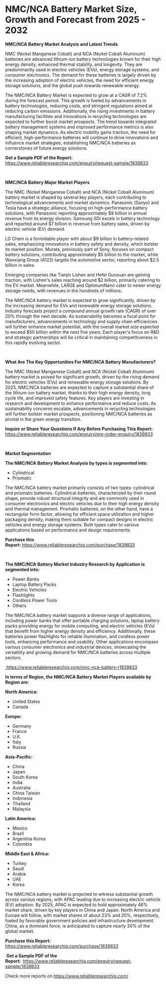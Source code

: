<p><h1>NMC/NCA Battery Market Size, Growth and Forecast from 2025 - 2032</h1></p><p><strong>NMC/NCA Battery Market Analysis and Latest Trends</strong></p>
<p><p>NMC (Nickel Manganese Cobalt) and NCA (Nickel Cobalt Aluminum) batteries are advanced lithium-ion battery technologies known for their high energy density, enhanced thermal stability, and longevity. They are predominantly used in electric vehicles (EVs), energy storage systems, and consumer electronics. The demand for these batteries is largely driven by the increasing adoption of electric vehicles, the need for efficient energy storage solutions, and the global push towards renewable energy.</p><p>The NMC/NCA Battery Market is expected to grow at a CAGR of 7.2% during the forecast period. This growth is fueled by advancements in battery technologies, reducing costs, and stringent regulations aimed at reducing carbon emissions. Additionally, the rising investments in battery manufacturing facilities and innovations in recycling technologies are expected to further boost market prospects. The trend towards integrated battery management systems and improved performance metrics is also shaping market dynamics. As electric mobility gains traction, the need for efficient, high-performance batteries will continue to drive innovations and influence market strategies, establishing NMC/NCA batteries as cornerstones of future energy solutions.</p></p>
<p><strong>Get a Sample PDF of the Report:&nbsp;</strong> <a href="https://www.reliableresearchiq.com/enquiry/request-sample/1839833?utm_campaign=3046&utm_medium=2&utm_source=Github&utm_content=ia&utm_term=07042025&utm_id=nmcnca-battery">https://www.reliableresearchiq.com/enquiry/request-sample/1839833</a></p>
<p>&nbsp;</p>
<p><strong>NMC/NCA Battery Major Market Players</strong></p>
<p><p>The NMC (Nickel Manganese Cobalt) and NCA (Nickel Cobalt Aluminum) battery market is shaped by several key players, each contributing to technological advancements and market dynamics. Panasonic (Sanyo) and Tesla have a strategic alliance, focusing on high-performance battery solutions, with Panasonic reporting approximately $8 billion in annual revenue from its energy division. Samsung SDI excels in battery technology and reported around $7 billion in revenue from battery sales, driven by electric vehicle (EV) demand.</p><p>LG Chem is a formidable player with about $9 billion in battery-related sales, emphasizing innovations in battery safety and density, which bolster its market position. Murata, previously part of Sony, focuses on compact battery solutions, contributing approximately $5 billion to the market, while Wanxiang Group (A123) targets the automotive sector, reporting about $2.5 billion in sales.</p><p>Emerging companies like Tianjin Lishen and Hefei Guoxuan are gaining traction, with Lishen's sales reaching around $2 billion, primarily catering to the EV market. Meanwhile, LARGE and OptimumNano cater to newer energy storage needs, with revenues in the hundreds of millions.</p><p>The NMC/NCA battery market is expected to grow significantly, driven by the increasing demand for EVs and renewable energy storage solutions. Industry forecasts project a compound annual growth rate (CAGR) of over 20% through the next decade. As sustainability becomes a focal point for manufacturers, advancements in technology and supply chain efficiencies will further enhance market potential, with the overall market size expected to exceed $50 billion within the next five years. Each player's focus on R&D and strategic partnerships will be critical in maintaining competitiveness in this rapidly evolving sector.</p></p>
<p>&nbsp;</p>
<p><strong>What Are The Key Opportunities For NMC/NCA Battery Manufacturers?</strong></p>
<p><p>The NMC (Nickel Manganese Cobalt) and NCA (Nickel Cobalt Aluminum) battery market is poised for significant growth, driven by the rising demand for electric vehicles (EVs) and renewable energy storage solutions. By 2025, NMC/NCA batteries are expected to capture a substantial share of the lithium-ion battery market, thanks to their high energy density, long cycle life, and improved safety features. Key players are investing in research and development to enhance performance and reduce costs. As sustainability concerns escalate, advancements in recycling technologies will further bolster market prospects, positioning NMC/NCA batteries as pivotal in the green energy transition.</p></p>
<p><strong>Inquire or Share Your Questions If Any Before Purchasing This Report:</strong> <a href="https://www.reliableresearchiq.com/enquiry/pre-order-enquiry/1839833?utm_campaign=3046&utm_medium=2&utm_source=Github&utm_content=ia&utm_term=07042025&utm_id=nmcnca-battery">https://www.reliableresearchiq.com/enquiry/pre-order-enquiry/1839833</a></p>
<p>&nbsp;</p>
<p><strong>Market Segmentation</strong></p>
<p><strong>The NMC/NCA Battery Market Analysis by types is segmented into:</strong></p>
<p><ul><li>Cylindrical</li><li>Prismatic</li></ul></p>
<p><p>The NMC/NCA battery market primarily consists of two types: cylindrical and prismatic batteries. Cylindrical batteries, characterized by their round shape, provide robust structural integrity and are commonly used in consumer electronics and electric vehicles due to their high energy density and thermal management. Prismatic batteries, on the other hand, have a rectangular form factor, allowing for efficient space utilization and higher packaging density, making them suitable for compact designs in electric vehicles and energy storage systems. Both types cater to various applications based on performance and design requirements.</p></p>
<p><strong>Purchase this Report:&nbsp;</strong><a href="https://www.reliableresearchiq.com/purchase/1839833?utm_campaign=3046&utm_medium=2&utm_source=Github&utm_content=ia&utm_term=07042025&utm_id=nmcnca-battery">https://www.reliableresearchiq.com/purchase/1839833</a></p>
<p>&nbsp;</p>
<p><strong>The NMC/NCA Battery Market Industry Research by Application is segmented into:</strong></p>
<p><ul><li>Power Banks</li><li>Laptop Battery Packs</li><li>Electric Vehicles</li><li>Flashlights</li><li>Cordless Power Tools</li><li>Others</li></ul></p>
<p><p>The NMC/NCA battery market supports a diverse range of applications, including power banks that offer portable charging solutions, laptop battery packs providing energy for mobile computing, and electric vehicles (EVs) that benefit from higher energy density and efficiency. Additionally, these batteries power flashlights for reliable illumination, and cordless power tools, enhancing performance and usability. Other applications encompass various consumer electronics and industrial devices, showcasing the versatility and growing demand for NMC/NCA batteries across multiple sectors.</p></p>
<p><a href="https://www.reliableresearchiq.com/nmc-nca-battery-r1839833?utm_campaign=3046&utm_medium=2&utm_source=Github&utm_content=ia&utm_term=07042025&utm_id=nmcnca-battery">&nbsp;https://www.reliableresearchiq.com/nmc-nca-battery-r1839833</a></p>
<p><strong>In terms of Region, the NMC/NCA Battery Market Players available by Region are:</strong></p>
<p>
    <p> <strong> North America: </strong>
        <ul>
            <li>United States</li>
            <li>Canada</li>
        </ul>
        </p> 
    <p> <strong> Europe: </strong>
        <ul>
            <li>Germany</li>
            <li>France</li>
            <li>U.K.</li>
            <li>Italy</li>
            <li>Russia</li>
        </ul>
        </p> 
    <p> <strong> Asia-Pacific: </strong>
        <ul>
            <li>China</li>
            <li>Japan</li>
            <li>South Korea</li>
            <li>India</li>
            <li>Australia</li>
            <li>China Taiwan</li>
            <li>Indonesia</li>
            <li>Thailand</li>
            <li>Malaysia</li>
        </ul>
        </p> 
    <p> <strong> Latin America: </strong>
        <ul>
            <li>Mexico</li>
            <li>Brazil</li>
            <li>Argentina Korea</li>
            <li>Colombia</li>
        </ul>
        </p> 
    <p> <strong> Middle East & Africa: </strong>
        <ul>
            <li>Turkey</li>
            <li>Saudi</li>
            <li>Arabia</li>
            <li>UAE</li>
            <li>Korea</li>
        </ul>
    </p>
    </p>
<p><p>The NMC/NCA battery market is projected to witness substantial growth across various regions, with APAC leading due to increasing electric vehicle (EV) adoption. By 2025, APAC is expected to hold approximately 46% market share, driven by key players in China and Japan. North America and Europe will follow, with market shares of about 23% and 20%, respectively, fueled by favorable government policies and infrastructure development. China, as a dominant force, is anticipated to capture nearly 30% of the global market.</p></p>
<p><strong>Purchase this Report: </strong><a href="https://www.reliableresearchiq.com/purchase/1839833?utm_campaign=3046&utm_medium=2&utm_source=Github&utm_content=ia&utm_term=07042025&utm_id=nmcnca-battery">https://www.reliableresearchiq.com/purchase/1839833</a></p>
<p>&nbsp;<strong>Get a Sample PDF of the Report:&nbsp;&nbsp;</strong><a href="https://www.reliableresearchiq.com/enquiry/request-sample/1839833?utm_campaign=3046&utm_medium=2&utm_source=Github&utm_content=ia&utm_term=07042025&utm_id=nmcnca-battery">https://www.reliableresearchiq.com/enquiry/request-sample/1839833</a></p>
<p><strong></strong></p>
<p>Check more reports on <a href="https://www.reliableresearchiq.com/?utm_campaign=3046&utm_medium=2&utm_source=Github&utm_content=ia&utm_term=07042025&utm_id=nmcnca-battery">https://www.reliableresearchiq.com/</a></p>